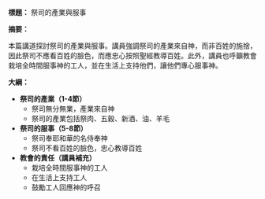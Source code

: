 **標題：** 祭司的產業與服事

**摘要：**

本篇講道探討祭司的產業與服事。講員強調祭司的產業來自神，而非百姓的施捨，因此祭司不應看百姓的臉色，而應忠心按照聖經教導百姓。此外，講員也呼籲教會栽培全時間服事神的工人，並在生活上支持他們，讓他們專心服事神。

**大綱：**

* **祭司的產業（1-4節）**
    * 祭司無分無業，產業來自神
    * 祭司的產業包括祭肉、五穀、新酒、油、羊毛
* **祭司的服事（5-8節）**
    * 祭司奉耶和華的名侍奉神
    * 祭司不看百姓的臉色，忠心教導百姓
* **教會的責任（講員補充）**
    * 栽培全時間服事神的工人
    * 在生活上支持工人
    * 鼓勵工人回應神的呼召